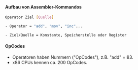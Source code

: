 #### Aufbau von Assembler-Kommandos
``` sh
Operator Ziel [Quelle]

- Operator = "add", "mov", "inc"...

- Ziel/Quelle = Konstante, Speicherstelle oder Register
```

#### OpCodes
- Operatoren haben Nummern ("OpCodes"), z.B. "add" = 83.
- x86 CPUs kennen ca. 200 OpCodes.
